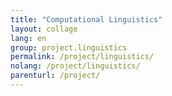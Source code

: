 ```yaml
---
title: "Computational Linguistics"
layout: collage
lang: en
group: project.linguistics
permalink: /project/linguistics/
nolang: /project/linguistics/
parenturl: /project/
---
```







<!--- **beyond keyword-based search** -- the main goal is to overcome the current limitations of state-of-the-art keyword-based methods and to enable new search and discovery capacities.

- **composed of NLP components and a knowledge base** -- it will be composed of a set of Natural Language Processing (NLP) components that will process historical print media texts and store the extracted information in a knowledge base (KB), along with the original texts and facsimile;

- **open, modular and interoperable** -- besides its open source release, the developed tool suite will be modular, in order to meet the needs of different user groups, and interoperable, in order to ensure its integration within third party tools or frameworks. -->





